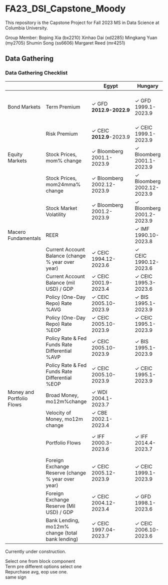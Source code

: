# FA23_DSI_Capstone_Moody

This repository is the Capstone Project for Fall 2023 MS in Data Science at Columbia University.

Group Member:
Boping Xia (bx2210)
Xinhao Dai (xd2285)
Mingkang Yuan (my2705)
Shumin Song (ss6606)
Margaret Reed (mr4251)

## Data Gathering

### Data Gathering Checklist

|                           |                                                    | Egypt                          | Hungary                        | Nigeria                                    | Poland                         | Romania                       |
| ------------------------- | -------------------------------------------------- | ------------------------------ | ------------------------------ | ------------------------------------------ | ------------------------------ | ----------------------------- |
| Bond Markets              | Term Premium                                       | ✓ GFD</br>**2012.9-2022.9**    | ✓ GFD</br>1999.1-2023.9        | ✓ Investing</br>Use 2 Yr</br>2008.2-2023.9 | ✓ GFD</br>2003.12-2023.3       | ✓ GFD</br>2008.1-**2022.9**   |
|                           | Risk Premium                                       | ✓ CEIC</br>**2012.9**-2023.9   | ✓ CEIC</br>1999.1-2023.9       | ✓ CEIC</br>**2007.12-2022.9**              | ✓ CEIC</br>1999.5-2023.3       | ✓ CEIC</br>2001.12-2023.6     |
| Equity Markets            | Stock Prices, mom% change                          | ✓ Bloomberg</br>2001.1-2023.9  | ✓ Bloomberg</br>2001.1-2023.9  | ✓ Bloomberg</br>2001.2-2023.9              | ✓ Bloomberg</br>2001.1-2023.9  | ✓ Bloomberg</br>2003.2-2023.9 |
|                           | Stock Prices, mom24mma% change                     | ✓ Bloomberg</br>2002.12-2023.9 | ✓ Bloomberg</br>2002.12-2023.9 | ✓ Bloomberg</br>2003.1-2023.9              | ✓ Bloomberg</br>2002.12-2023.9 | ✓ Bloomberg</br>2005.1-2023.9 |
|                           | Stock Market Volatility                            | ✓ Bloomberg</br>2001.2-2023.9  | ✓ Bloomberg</br>2001.2-2023.9  | ✓ Bloomberg</br>2001.2-2023.9              | ✓ Bloomberg</br>2001.2-2023.9  | ✓ Bloomberg</br>2003.3-2023.9 |
| Macero Fundamentals       | REER                                               |                                | ✓ IMF</br>1990.10-2023.8       | ✓ IMF</br>1979.12-2023.8                   | ✓ IMF</br>1990.10-2023.8       | ✓ IMF</br>1990.10-2023.8      |
|                           | Current Account Balance (change % year over year)  | ✓ CEIC</br>1994.12-2023.6      | ✓</br>CEIC 1990.12-2023.6      | ✓ CEIC</br>2009.3-**2022.12**              | ✓ CEIC</br>2001.3-2023.6       | ✓ CEIC</br>2003.9-2023.6      |
|                           | Current Account Balance (mil USD) / GDP            | ✓ CEIC</br>2001.9-2023.4       | ✓ CEIC</br> 1995.3-2023.6      | ✓ CEIC </br>2010.3-**2022.12**             | ✓ CEIC </br>2022.3-2023.6      | ✓ CEIC </br>2003.9-2023.6     |
|                           | Policy (One-Day Repo) Rate %AVG                    | ✓ CEIC</br>2005.10-2023.9      | ✓ BIS</br>1995.1-2023.9        | ✓ CEIC</br>2006.12-2023.9                  | ✓ BIS</br>1995.1-2023.9        | ✓ BIS</br>2003.1-2023.9       |
|                           | Policy (One-Day Repo) Rate %EOP                    | ✓ CEIC</br>2005.10-2023.9      | ✓ CEIC</br>1995.1-2023.9       | ✓ CEIC</br>2006.12-2023.9                  | ✓ BIS</br>1995.1-2023.9        | ✓ CEIC</br>2003.1-2023.9      |
|                           | Policy Rate & Fed Funds Rate Differential %AVP     | ✓ CEIC</br>2005.10-2023.9      | ✓ BIS</br>1995.1-2023.9        | ✓ CEIC</br>2006.12-2023.9                  | ✓ BIS</br>1995.1-2023.9        | ✓ BIS</br>2003.1-2023.9       |
|                           | Policy Rate & Fed Funds Rate Differential %EOP     | ✓ CEIC</br>2005.10-2023.9      | ✓ CEIC</br>1995.1-2023.9       | ✓ CEIC</br>2006.12-2023.9                  | ✓ CEIC</br>1995.1-2023.9       | ✓ CEIC</br>2003.1-2023.9      |
| Money and Portfolio Flows | Broad Money, mo12m%change                          | ✓ WDI</br>2004.1-2023.7        |                                | ✓ WDI</br>2001.12-2023.4                   | ✓ IMF</br>2004.3-2023.7        | ✓ IMF</br>2001.12-2023.8      |
|                           | Velocity of Money, mo12m change                    | ✓ CBE</br>2002.1-2023.4        |                                | ✓ </br>2010.3-2023.4                       | ✓ </br>2004.3-2023.6           | ✓ </br>2001.12-2023.6         |
|                           | Portfolio Flows                                    | ✓ IFF</br>2000.3-2023.6        | ✓ IFF</br>2014.4-2023.7        | ✓ IFF</br>2005.3-2024.12                   | ✓</br>IFF 2000.1-2023.7        | ✓</br>IFF 2005.1-2023.7       |
|                           | Foreign Exchange Reserve (change % year over year) | ✓ CEIC</br>2005.12-2023.9      | ✓ CEIC</br>1999.1-2023.9       | ✓ CEIC</br>1961.1-2023.6                   | ✓ CEIC</br>1999.1-2023.9       | ✓ CEIC</br>2006.4-2023.9      |
|                           | Foreign Exchange Reserve (Mil USD) / GDP           | ✓ CEIC</br>2004.12-2023.4      | ✓ GFD</br>1998.1-2023.6        | ✓ GFD</br>2010.3-2023.6                    | ✓ GFD</br>2002.3-2023.6        | ✓ GFD</br>2005.4-2023.6       |
|                           | Bank Lending, mo12m% change (total bank lending)   | ✓ CEIC</br>1997.04-2023.7      | ✓ CEIC</br>2006.10-2023.6      | Not Found                                  | ✓ CEIC</br>1997.12-2023.9      | ✓ CEIC</br>2008.01-2023.9     |

Currently under construction.

Select one from block component</br>
Term pre different options select one</br>
Repurchase avg, eop use one.</br>
same sign</br>
